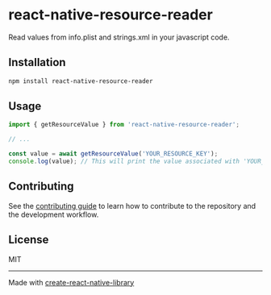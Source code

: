 # react-native-resource-reader

Read values from info.plist and strings.xml in your javascript code.

## Installation

```sh
npm install react-native-resource-reader
```

## Usage

```js
import { getResourceValue } from 'react-native-resource-reader';

// ...

const value = await getResourceValue('YOUR_RESOURCE_KEY');
console.log(value); // This will print the value associated with 'YOUR_RESOURCE_KEY' in either `info.plist` or `strings.xml`
```

## Contributing

See the [contributing guide](CONTRIBUTING.md) to learn how to contribute to the repository and the development workflow.

## License

MIT

---

Made with [create-react-native-library](https://github.com/callstack/react-native-builder-bob)
